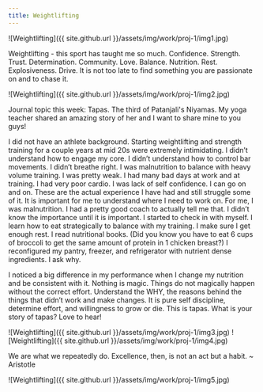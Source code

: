 ```yaml
---
title: Weightlifting
---
```


![Weightlifting]({{ site.github.url }}/assets/img/work/proj-1/img1.jpg)

Weightlifting - this sport has taught me so much. Confidence. Strength. Trust. Determination. Community. Love. Balance. Nutrition. Rest. Explosiveness. Drive. It is not too late to find something you are passionate on and to chase it.

![Weightlifting]({{ site.github.url }}/assets/img/work/proj-1/img2.jpg)

Journal topic this week: Tapas. The third of Patanjali's Niyamas. My yoga teacher shared an amazing story of her and I want to share mine to you guys!

I did not have an athlete background. Starting weightlifting and strength training for a couple years at mid 20s were extremely intimidating. 
I didn’t understand how to engage my core. I didn’t understand how to control bar movements. I didn’t breathe right. I was malnutrition to balance with heavy volume training. I was pretty weak. I had many bad days at work and at training. I had very poor cardio. I was lack of self confidence. I can go on and on. These are the actual experience I have had and still struggle some of it. 
It is important for me to understand where I need to work on. For me, I was malnutrition. I had a pretty good coach to actually tell me that. I didn’t know the importance until it is important. 
I started to check in with myself. I learn how to eat strategically to balance with my training. I make sure I get enough rest. I read nutritional books. (Did you know you have to eat 6 cups of broccoli to get the same amount of protein in 1 chicken breast?) I reconfigured my pantry, freezer, and refrigerator with nutrient dense ingredients. I ask why.

I noticed a big difference in my performance when I change my nutrition and be consistent with it. 
Nothing is magic. Things do not magically happen without the correct effort. Understand the WHY, the reasons behind the things that didn’t work and make changes. It is pure self discipline, determine effort, and willingness to grow or die. This is tapas.
What is your story of tapas? Love to hear!


![Weightlifting]({{ site.github.url }}/assets/img/work/proj-1/img3.jpg)
![Weightlifting]({{ site.github.url }}/assets/img/work/proj-1/img4.jpg)

We are what we repeatedly do. Excellence, then, is not an act but a habit. ~ Aristotle 

![Weightlifting]({{ site.github.url }}/assets/img/work/proj-1/img5.jpg)
